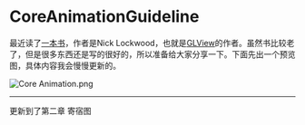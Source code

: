 # CoreAnimationGuideline
最近读了[一本书](https://www.amazon.com/iOS-Core-Animation-Advanced-Techniques-ebook/dp/B00EHJCORC/ref=sr_1_1?)，作者是Nick Lockwood，也就是[GLView](https://github.com/nicklockwood/GLView)的作者。虽然书比较老了，但是很多东西还是写的很好的，所以准备给大家分享一下。下面先出一个预览图，具体内容我会慢慢更新的。

![Core Animation.png](http://upload-images.jianshu.io/upload_images/1687521-c59cbc0fd79d1129.png?imageMogr2/auto-orient/strip%7CimageView2/2/w/1240)

------------

更新到了第二章 寄宿图
